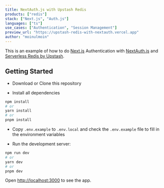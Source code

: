 ```yaml
---
title: NextAuth.js with Upstash Redis
products: ["redis"]
stack: ["Next.js", "Auth.js"]
languages: ["ts"]
use_cases: ["Authentication", "Session Management"]
preview_url: "https://upstash-redis-with-nextauth.vercel.app"
author: "moinulmoin"
---
```


This is an example of how to do [Next.js](https://nextjs.org/) Authentication with [NextAuth.js](https://next-auth.js.org/) and [Serverless Redis by Upstash](https://upstash.com/).

## Getting Started

- Download or Clone this repository

- Install all dependencies

```bash
npm install
# or
yarn install
# or
pnpm install
```

- Copy `.env.example` to `.env.local` and check the `.env.example` file to fill in the environment variables

- Run the development server:

```bash
npm run dev
# or
yarn dev
# or
pnpm dev
```

Open [http://localhost:3000](http://localhost:3000) to see the app.
